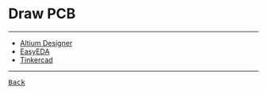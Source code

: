 # Draw PCB

---

- [Altium Designer](https://www.altium.com/altium-designer)
- [EasyEDA](https://easyeda.com/editor)
- [Tinkercad](https://www.tinkercad.com/)

---

[<kbd> Back </kbd>](./../readme.md)
